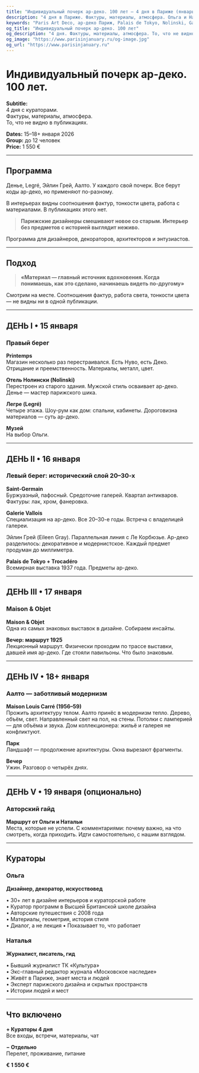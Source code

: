 ```yaml
---
title: "Индивидуальный почерк ар-деко. 100 лет — 4 дня в Париже (январь 2026)"
description: "4 дня в Париже. Фактуры, материалы, атмосфера. Ольга и Наталья. Галереи, отели, шоу-румы. Малые группы."
keywords: "Paris Art Deco, ар-деко Париж, Palais de Tokyo, Nolinski, Galerie Vallois, Maison Louis Carré"
og_title: "Индивидуальный почерк ар-деко. 100 лет"
og_description: "4 дня. Фактуры, материалы, атмосфера. То, что не видно в публикациях."
og_image: "https://www.parisinjanuary.ru/og-image.jpg"
og_url: "https://www.parisinjanuary.ru"
---
```


# Индивидуальный почерк ар-деко. <span class="hero-accent">100 лет</span>.

**Subtitle:**  
4&nbsp;дня с&nbsp;кураторами.  
Фактуры, материалы, атмосфера.  
То, что не&nbsp;видно в&nbsp;публикациях.

**Dates:** 15–18+&nbsp;января 2026  
**Group:** до&nbsp;12&nbsp;человек  
**Price:** 1&nbsp;550&nbsp;€

---

## Программа

Денье, Legré, Эйлин Грей, Аалто. У каждого свой почерк. Все берут коды ар-деко, но применяют по-разному.

В интерьерах видны соотношения фактур, тонкости цвета, работа с материалами. В публикациях этого нет.

> **Парижские дизайнеры смешивают новое со старым. Интерьер без предметов с историей выглядит неживо.**

Программа для дизайнеров, декораторов, архитекторов и энтузиастов.

---

## Подход

> **«Материал — главный источник вдохновения. Когда понимаешь, как это сделано, начинаешь видеть по-другому»**

Смотрим на месте. Соотношения фактур, работа света, тонкости цвета — не видны ни в одной публикации.

---

## ДЕНЬ I • 15 января
### Правый берег

**Printemps**  
Магазин несколько раз перестраивался. Есть Нуво, есть Деко. Отрицание и преемственность. Материалы, металл, цвет.

**Отель Нолински (Nolinski)**  
Перестроен из старого здания. Мужской стиль осваивает ар-деко. Денье — мастер парижского шика.

**Легре (Legré)**  
Четыре этажа. Шоу-рум как дом: спальни, кабинеты. Дороговизна материалов — суть ар-деко.

**Музей**  
На выбор Ольги.

---

## ДЕНЬ II • 16 января
### Левый берег: исторический слой 20–30-х

**Saint-Germain**  
Буржуазный, пафосный. Средоточие галерей. Квартал антикваров. Фактуры: лак, хром, фанеровка.

**Galerie Vallois**  
Специализация на ар-деко. Все 20–30-е годы. Встреча с владелицей галереи.

Эйлин Грей (Eileen Gray). Параллельная линия с Ле Корбюзье. Ар-деко разделилось: декоративное и модернистское. Каждый предмет продуман до миллиметра.

**Palais de Tokyo + Trocadéro**  
Всемирная выставка 1937 года. Предметы ар-деко.

---

## ДЕНЬ III • 17 января
### Maison & Objet

**Maison & Objet**  
Одна из самых знаковых выставок в дизайне. Собираем инсайты.

**Вечер: маршрут 1925**  
Лекционный маршрут. Физически проходим по трассе выставки, давшей имя ар-деко. Где стояли павильоны. Что было знаковым.

---

## ДЕНЬ IV • 18+ января
### Аалто — заботливый модернизм

**Maison Louis Carré (1956–59)**  
Прожить архитектуру телом. Аалто принёс в модернизм тепло. Дерево, объём, свет. Направленный свет на пол, на стены. Потолки с ламперией — для объёма и звука. Дом коллекционера: жильё и галерея не конфликтуют.

**Парк**  
Ландшафт — продолжение архитектуры. Окна вырезают фрагменты.

**Вечер**  
Ужин. Разговор о четырёх днях.

---

## ДЕНЬ V • 19 января (опционально)
### Авторский гайд

**Маршрут от Ольги и Натальи**  
Места, которые не успели. С комментариями: почему важно, на что смотреть, когда приходить. Идти самостоятельно, с нашим взглядом.

---

## Кураторы

### Ольга
**Дизайнер, декоратор, искусствовед**

• 30+ лет в дизайне интерьеров и кураторской работе  
• Куратор программ в Высшей Британской школе дизайна  
• Авторские путешествия с 2008 года  
• Материалы, геометрия, история стиля  
• Диалог, а не лекция
• Показывает то, что работает

### Наталья
**Журналист, писатель, гид**

• Бывший журналист ТК «Культура»  
• Экс-главный редактор журнала «Московское наследие»  
• Живёт в Париже, знает места и людей  
• Эксперт парижского дизайна и скрытых пространств  
• Истории людей и мест

---

## Что включено

**+ Кураторы 4 дня**  
Все входы, встречи, материалы, чат

**− Отдельно**  
Перелет, проживание, питание

**€ 1 550 €**

